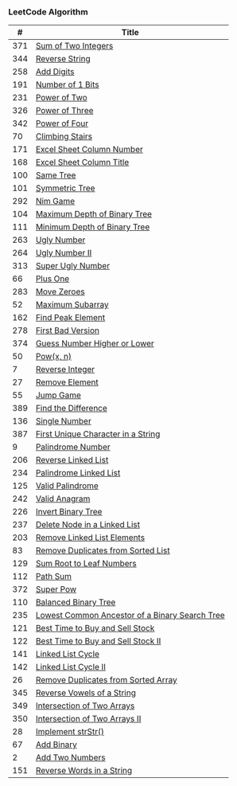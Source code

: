 ### LeetCode Algorithm

| # | Title |
|---| ----- |
|371|[Sum of Two Integers](./sum-of-two-integers.cpp)
|344|[Reverse String](./reverse-string.cpp)
|258|[Add Digits](./add-digits.cpp)
|191|[Number of 1 Bits](./number-of-1-bits.cpp)
|231|[Power of Two](./power-of-two.cpp)
|326|[Power of Three](./power-of-three.cpp)
|342|[Power of Four](./power-of-four.cpp)
|70|[Climbing Stairs](./climbing-stairs.cpp)
|171|[Excel Sheet Column Number](./excel-sheet-column-number.cpp)
|168|[Excel Sheet Column Title](./excel-sheet-column-title.cpp)
|100|[Same Tree](./same-tree.cpp)
|101|[Symmetric Tree](./symmetric-tree.cpp)
|292|[Nim Game](./nim-game.cpp)
|104|[Maximum Depth of Binary Tree](./maximum-depth-of-binary-tree.cpp)
|111|[Minimum Depth of Binary Tree](./minimum-depth-of-binary-tree.cpp)
|263|[Ugly Number](./ugly-number.cpp)
|264|[Ugly Number II](./ugly-number-ii.cpp)
|313|[Super Ugly Number](./super-ugly-number.cpp)
|66|[Plus One](./plus-one.cpp)
|283|[Move Zeroes](move-zeroes.cpp)
|52|[Maximum Subarray](./maximum-subarray.cpp)
|162|[Find Peak Element](./find-peak-element.cpp)
|278|[First Bad Version](./first-bad-version.cpp)
|374|[Guess Number Higher or Lower](./guess-number-higher-or-lower.cpp)
|50|[Pow(x, n)](./powx-n.cpp)
|7|[Reverse Integer](./reverse-integer.cpp)
|27|[Remove Element](./remove-element.cpp)
|55|[Jump Game](./jump-game.cpp)
|389|[Find the Difference](./find-the-difference.cpp)
|136|[Single Number](./single-number.cpp)
|387|[First Unique Character in a String](./first-unique-character-in-a-string.cpp)
|9|[Palindrome Number](./palindrome-number.cpp)
|206|[Reverse Linked List](./reverse-linked-list.cpp)
|234|[Palindrome Linked List](./palindrome-linked-list.cpp)
|125|[Valid Palindrome](./valid-palindrome.cpp)
|242|[Valid Anagram](./valid-anagram.cpp)
|226|[Invert Binary Tree](./invert-binary-tree.cpp)
|237|[Delete Node in a Linked List](./delete-node-in-a-linked-list.cpp)
|203|[Remove Linked List Elements](./remove-linked-list-elements.cpp)
|83|[Remove Duplicates from Sorted List](./remove-duplicates-from-sorted-list.cpp)
|129|[Sum Root to Leaf Numbers](./sum-root-to-leaf-numbers.cpp)
|112|[Path Sum](./path-sum.cpp)
|372|[Super Pow](./super-pow.cpp)
|110|[Balanced Binary Tree](./balanced-binary-tree.cpp)
|235|[Lowest Common Ancestor of a Binary Search Tree](./lowest-common-ancestor-of-a-binary-search-tree.cpp)
|121|[Best Time to Buy and Sell Stock](./best-time-to-buy-and-sell-stock.cpp)
|122|[Best Time to Buy and Sell Stock II](./best-time-to-buy-and-sell-stock-ii.cpp)
|141|[Linked List Cycle](./linked-list-cycle.cpp)
|142|[Linked List Cycle II](./linked-list-cycle-ii.cpp)
|26|[Remove Duplicates from Sorted Array](./remove-duplicates-from-sorted-array.cpp)
|345|[Reverse Vowels of a String](./reverse-vowels-of-a-string.cpp)
|349|[Intersection of Two Arrays](./intersection-of-two-arrays.cpp)
|350|[Intersection of Two Arrays II](./intersection-of-two-arrays-ii.cpp)
|28|[Implement strStr()](./implement-strstr.cpp)
|67|[Add Binary](./add-binary.cpp)
|2|[Add Two Numbers](./add-two-numbers.cpp)
|151|[Reverse Words in a String](./reverse-words-in-a-string.cpp)
